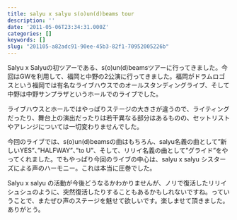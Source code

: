 ```yaml
---
title: salyu x salyu s(o)un(d)beams tour
description: ''
date: '2011-05-06T23:34:31.000Z'
categories: []
keywords: []
slug: "201105-a82adc91-90ee-45b3-82f1-70952005226b"
---
```

Salyu x Salyuの初ツアーである、s(o)un(d)beamsツアーに行ってきました。今回はGWを利用して、福岡と中野の2公演に行ってきました。福岡がドラムロゴスという福岡では有名なライブハウスでのオールスタンディングライブ、そして中野は中野サンプラザというホールでのライブでした。

ライブハウスとホールではやっぱりステージの大きさが違うので、ライティングだったり、舞台上の演出だったりは若干異なる部分はあるものの、セットリストやアレンジについては一切変わりませんでした。

今回のライブでは、s(o)un(d)beamsの曲はもちろん、salyu名義の曲として”新しいYES”、”HALFWAY”、”to U”、そして、リリイ名義の曲として”グライド”をやってくれました。でもやっぱり今回のライブの中心は、salyu x salyu シスターズによる声のハーモニー。これは本当に圧巻でした。

Salyu x salyu の活動が今後どうなるかわかりませんが、ノリで復活したリリイシュシュのように、突然復活したりすることもあるかもしれないですね。っていうことで、またぜひ声のステージを魅せて欲しいです。楽しませて頂きました。ありがとう。